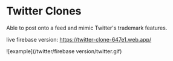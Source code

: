 # Twitter Clones

Able to post onto a feed and mimic Twitter's trademark features.

live firebase version: https://twitter-clone-647e1.web.app/

![example](/twitter/firebase version/twitter.gif)

